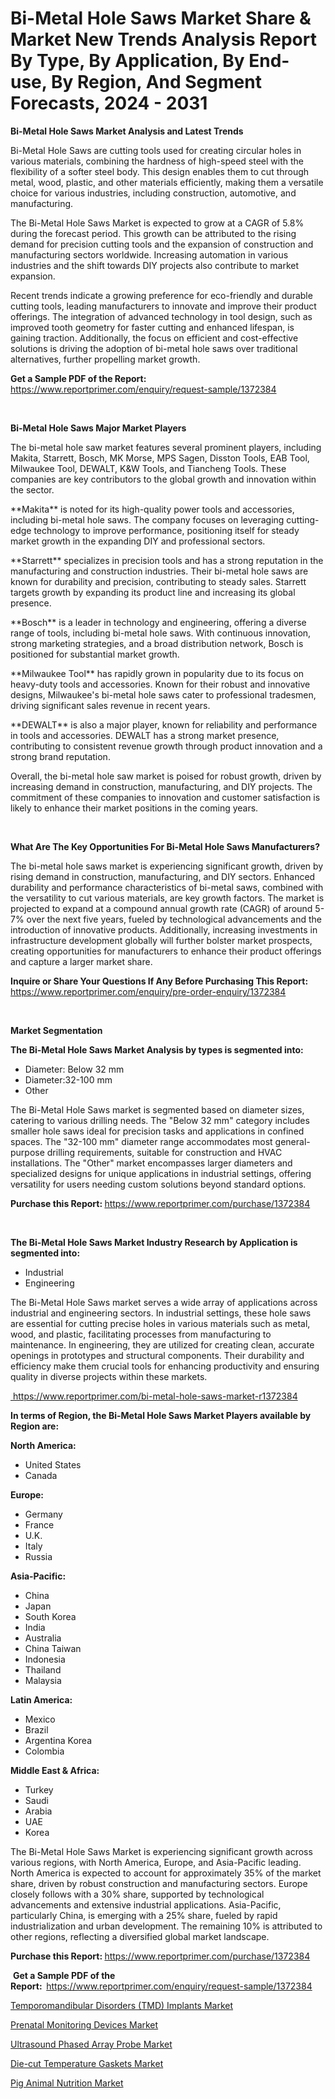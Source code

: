 <p><h1>Bi-Metal Hole Saws Market Share & Market New Trends Analysis Report By Type, By Application, By End-use, By Region, And Segment Forecasts, 2024 - 2031</h1></p><p><strong>Bi-Metal Hole Saws Market Analysis and Latest Trends</strong></p>
<p><p>Bi-Metal Hole Saws are cutting tools used for creating circular holes in various materials, combining the hardness of high-speed steel with the flexibility of a softer steel body. This design enables them to cut through metal, wood, plastic, and other materials efficiently, making them a versatile choice for various industries, including construction, automotive, and manufacturing.</p><p>The Bi-Metal Hole Saws Market is expected to grow at a CAGR of 5.8% during the forecast period. This growth can be attributed to the rising demand for precision cutting tools and the expansion of construction and manufacturing sectors worldwide. Increasing automation in various industries and the shift towards DIY projects also contribute to market expansion.</p><p>Recent trends indicate a growing preference for eco-friendly and durable cutting tools, leading manufacturers to innovate and improve their product offerings. The integration of advanced technology in tool design, such as improved tooth geometry for faster cutting and enhanced lifespan, is gaining traction. Additionally, the focus on efficient and cost-effective solutions is driving the adoption of bi-metal hole saws over traditional alternatives, further propelling market growth.</p></p>
<p><strong>Get a Sample PDF of the Report:&nbsp;</strong> <a href="https://www.reportprimer.com/enquiry/request-sample/1372384">https://www.reportprimer.com/enquiry/request-sample/1372384</a></p>
<p>&nbsp;</p>
<p><strong>Bi-Metal Hole Saws Major Market Players</strong></p>
<p><p>The bi-metal hole saw market features several prominent players, including Makita, Starrett, Bosch, MK Morse, MPS Sagen, Disston Tools, EAB Tool, Milwaukee Tool, DEWALT, K&W Tools, and Tiancheng Tools. These companies are key contributors to the global growth and innovation within the sector.</p><p>**Makita** is noted for its high-quality power tools and accessories, including bi-metal hole saws. The company focuses on leveraging cutting-edge technology to improve performance, positioning itself for steady market growth in the expanding DIY and professional sectors.</p><p>**Starrett** specializes in precision tools and has a strong reputation in the manufacturing and construction industries. Their bi-metal hole saws are known for durability and precision, contributing to steady sales. Starrett targets growth by expanding its product line and increasing its global presence.</p><p>**Bosch** is a leader in technology and engineering, offering a diverse range of tools, including bi-metal hole saws. With continuous innovation, strong marketing strategies, and a broad distribution network, Bosch is positioned for substantial market growth.</p><p>**Milwaukee Tool** has rapidly grown in popularity due to its focus on heavy-duty tools and accessories. Known for their robust and innovative designs, Milwaukee's bi-metal hole saws cater to professional tradesmen, driving significant sales revenue in recent years.</p><p>**DEWALT** is also a major player, known for reliability and performance in tools and accessories. DEWALT has a strong market presence, contributing to consistent revenue growth through product innovation and a strong brand reputation.</p><p>Overall, the bi-metal hole saw market is poised for robust growth, driven by increasing demand in construction, manufacturing, and DIY projects. The commitment of these companies to innovation and customer satisfaction is likely to enhance their market positions in the coming years.</p></p>
<p>&nbsp;</p>
<p><strong>What Are The Key Opportunities For Bi-Metal Hole Saws Manufacturers?</strong></p>
<p><p>The bi-metal hole saws market is experiencing significant growth, driven by rising demand in construction, manufacturing, and DIY sectors. Enhanced durability and performance characteristics of bi-metal saws, combined with the versatility to cut various materials, are key growth factors. The market is projected to expand at a compound annual growth rate (CAGR) of around 5-7% over the next five years, fueled by technological advancements and the introduction of innovative products. Additionally, increasing investments in infrastructure development globally will further bolster market prospects, creating opportunities for manufacturers to enhance their product offerings and capture a larger market share.</p></p>
<p><strong>Inquire or Share Your Questions If Any Before Purchasing This Report:</strong> <a href="https://www.reportprimer.com/enquiry/pre-order-enquiry/1372384">https://www.reportprimer.com/enquiry/pre-order-enquiry/1372384</a></p>
<p>&nbsp;</p>
<p><strong>Market Segmentation</strong></p>
<p><strong>The Bi-Metal Hole Saws Market Analysis by types is segmented into:</strong></p>
<p><ul><li>Diameter: Below 32 mm</li><li>Diameter:32-100 mm</li><li>Other</li></ul></p>
<p><p>The Bi-Metal Hole Saws market is segmented based on diameter sizes, catering to various drilling needs. The "Below 32 mm" category includes smaller hole saws ideal for precision tasks and applications in confined spaces. The "32-100 mm" diameter range accommodates most general-purpose drilling requirements, suitable for construction and HVAC installations. The "Other" market encompasses larger diameters and specialized designs for unique applications in industrial settings, offering versatility for users needing custom solutions beyond standard options.</p></p>
<p><strong>Purchase this Report:&nbsp;</strong><a href="https://www.reportprimer.com/purchase/1372384">https://www.reportprimer.com/purchase/1372384</a></p>
<p>&nbsp;</p>
<p><strong>The Bi-Metal Hole Saws Market Industry Research by Application is segmented into:</strong></p>
<p><ul><li>Industrial</li><li>Engineering</li></ul></p>
<p><p>The Bi-Metal Hole Saws market serves a wide array of applications across industrial and engineering sectors. In industrial settings, these hole saws are essential for cutting precise holes in various materials such as metal, wood, and plastic, facilitating processes from manufacturing to maintenance. In engineering, they are utilized for creating clean, accurate openings in prototypes and structural components. Their durability and efficiency make them crucial tools for enhancing productivity and ensuring quality in diverse projects within these markets.</p></p>
<p><a href="https://www.reportprimer.com/bi-metal-hole-saws-market-r1372384">&nbsp;https://www.reportprimer.com/bi-metal-hole-saws-market-r1372384</a></p>
<p><strong>In terms of Region, the Bi-Metal Hole Saws Market Players available by Region are:</strong></p>
<p>
    <p> <strong> North America: </strong>
        <ul>
            <li>United States</li>
            <li>Canada</li>
        </ul>
        </p> 
    <p> <strong> Europe: </strong>
        <ul>
            <li>Germany</li>
            <li>France</li>
            <li>U.K.</li>
            <li>Italy</li>
            <li>Russia</li>
        </ul>
        </p> 
    <p> <strong> Asia-Pacific: </strong>
        <ul>
            <li>China</li>
            <li>Japan</li>
            <li>South Korea</li>
            <li>India</li>
            <li>Australia</li>
            <li>China Taiwan</li>
            <li>Indonesia</li>
            <li>Thailand</li>
            <li>Malaysia</li>
        </ul>
        </p> 
    <p> <strong> Latin America: </strong>
        <ul>
            <li>Mexico</li>
            <li>Brazil</li>
            <li>Argentina Korea</li>
            <li>Colombia</li>
        </ul>
        </p> 
    <p> <strong> Middle East & Africa: </strong>
        <ul>
            <li>Turkey</li>
            <li>Saudi</li>
            <li>Arabia</li>
            <li>UAE</li>
            <li>Korea</li>
        </ul>
    </p>
    </p>
<p><p>The Bi-Metal Hole Saws Market is experiencing significant growth across various regions, with North America, Europe, and Asia-Pacific leading. North America is expected to account for approximately 35% of the market share, driven by robust construction and manufacturing sectors. Europe closely follows with a 30% share, supported by technological advancements and extensive industrial applications. Asia-Pacific, particularly China, is emerging with a 25% share, fueled by rapid industrialization and urban development. The remaining 10% is attributed to other regions, reflecting a diversified global market landscape.</p></p>
<p><strong>Purchase this Report: </strong><a href="https://www.reportprimer.com/purchase/1372384">https://www.reportprimer.com/purchase/1372384</a></p>
<p>&nbsp;<strong>Get a Sample PDF of the Report:&nbsp;&nbsp;</strong><a href="https://www.reportprimer.com/enquiry/request-sample/1372384">https://www.reportprimer.com/enquiry/request-sample/1372384</a></p>
<p><strong></strong></p>
<p><p><a href="https://medium.com/@opalkilback2023/temporomandibular-disorders-tmd-implants-market-size-growth-trends-and-industry-analysis-by-c6fbe31d9093">Temporomandibular Disorders (TMD) Implants Market</a></p><p><a href="https://www.linkedin.com/pulse/what-current-future-prospects-prenatal-monitoring-devices-market-diaic">Prenatal Monitoring Devices Market</a></p><p><a href="https://www.linkedin.com/pulse/what-growth-drivers-ultrasound-phased-array-probe-market-comprehensive-2xskc">Ultrasound Phased Array Probe Market</a></p><p><a href="https://medium.com/@opalkilback2023/global-die-cut-temperature-gaskets-market-size-is-expected-to-experience-a-cagr-of-7-through-2024-c0a7306233a4?postPublishedType=repub">Die-cut Temperature Gaskets Market</a></p><p><a href="https://issuu.com/reportprime-2/docs/pig-animal-nutrition-market-size-20_d38fa6700e277a">Pig Animal Nutrition Market</a></p></p>